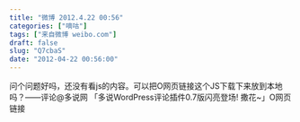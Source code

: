 ```yaml
---
title: "微博 2012.4.22 00:56"
categories: ["嘀咕"]
tags: ["来自微博 weibo.com"]
draft: false
slug: "Q7cbaS"
date: "2012-04-22 00:56:00"
---
```


<p>问个问题好吗，还没有看js的内容。可以把O网页链接这个JS下载下来放到本地吗？——评论@多说网 「多说WordPress评论插件0.7版闪亮登场! 撒花~」O网页链接 ​​​​</p>
